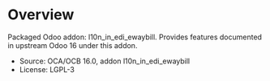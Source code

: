 # Overview

Packaged Odoo addon: l10n_in_edi_ewaybill. Provides features documented in upstream Odoo 16 under this addon.

- Source: OCA/OCB 16.0, addon l10n_in_edi_ewaybill
- License: LGPL-3
